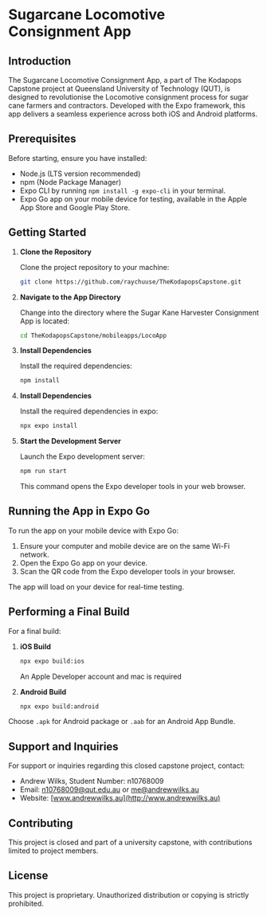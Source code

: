 # Sugarcane Locomotive Consignment App

## Introduction

The Sugarcane Locomotive Consignment App, a part of The Kodapops Capstone project at Queensland University of Technology (QUT), is designed to revolutionise the Locomotive consignment process for sugar cane farmers and contractors. Developed with the Expo framework, this app delivers a seamless experience across both iOS and Android platforms.

## Prerequisites

Before starting, ensure you have installed:

- Node.js (LTS version recommended)
- npm (Node Package Manager)
- Expo CLI by running `npm install -g expo-cli` in your terminal.
- Expo Go app on your mobile device for testing, available in the Apple App Store and Google Play Store.

## Getting Started

1. **Clone the Repository**

   Clone the project repository to your machine:

   ```sh
   git clone https://github.com/raychuuse/TheKodapopsCapstone.git
   ```

2. **Navigate to the App Directory**

   Change into the directory where the Sugar Kane Harvester Consignment App is located:

   ```sh
   cd TheKodapopsCapstone/mobileapps/LocoApp
   ```

3. **Install Dependencies**

   Install the required dependencies:

   ```sh
   npm install
   ```

4. **Install Dependencies**

   Install the required dependencies in expo:

   ```sh
   npx expo install
   ```

5. **Start the Development Server**

   Launch the Expo development server:

   ```sh
   npm run start
   ```

   This command opens the Expo developer tools in your web browser.

## Running the App in Expo Go

To run the app on your mobile device with Expo Go:

1. Ensure your computer and mobile device are on the same Wi-Fi network.
2. Open the Expo Go app on your device.
3. Scan the QR code from the Expo developer tools in your browser.

The app will load on your device for real-time testing.

## Performing a Final Build

For a final build:

1. **iOS Build**

   ```sh
   npx expo build:ios
   ```

   An Apple Developer account and mac is required

2. **Android Build**

   ```sh
   npx expo build:android
   ```

Choose `.apk` for Android package or `.aab` for an Android App Bundle.

## Support and Inquiries

For support or inquiries regarding this closed capstone project, contact:

- Andrew Wilks, Student Number: n10768009
- Email: n10768009@qut.edu.au or me@andrewwilks.au
- Website: [www.andrewwilks.au](http://www.andrewwilks.au)

## Contributing

This project is closed and part of a university capstone, with contributions limited to project members.

## License

This project is proprietary. Unauthorized distribution or copying is strictly prohibited.
